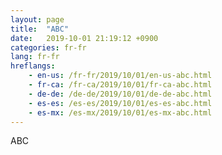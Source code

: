 ```yaml
---
layout: page
title:  "ABC"
date:   2019-10-01 21:19:12 +0900
categories: fr-fr
lang: fr-fr
hreflangs:
    - en-us: /fr-fr/2019/10/01/en-us-abc.html
    - fr-ca: /fr-ca/2019/10/01/fr-ca-abc.html
    - de-de: /de-de/2019/10/01/de-de-abc.html
    - es-es: /es-es/2019/10/01/es-es-abc.html
    - es-mx: /es-mx/2019/10/01/es-mx-abc.html
---
```

ABC
